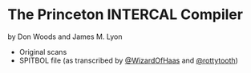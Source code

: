 # The Princeton INTERCAL Compiler

by Don Woods and James M. Lyon

* Original scans
* SPITBOL file (as transcribed by [@WizardOfHaas](https://www.github.com/WizardOfHaas) and [@rottytooth](https://www.github.com/rottytooth))
